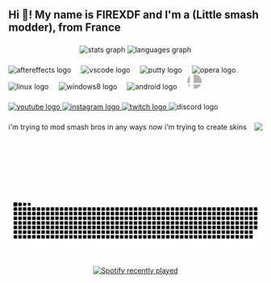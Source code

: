 <h2 align="left">Hi 👋! My name is FIREXDF and I'm a (Little smash modder), from France</h2>

###

<div align="center">
  <img src="https://github-readme-stats.vercel.app/api?username=FIREXDF&hide_title=false&hide_rank=false&show_icons=true&include_all_commits=true&count_private=true&disable_animations=false&theme=dracula&locale=en&hide_border=false" height="150" alt="stats graph"  />
  <img src="https://github-readme-stats.vercel.app/api/top-langs?username=FIREXDF&locale=en&hide_title=false&layout=compact&card_width=320&langs_count=5&theme=dracula&hide_border=false" height="150" alt="languages graph"  />
</div>

###

<div align="left">
  <img src="https://cdn.jsdelivr.net/gh/devicons/devicon/icons/aftereffects/aftereffects-original.svg" height="30" alt="aftereffects logo"  />
  <img width="12" />
  <img src="https://cdn.jsdelivr.net/gh/devicons/devicon/icons/vscode/vscode-original.svg" height="30" alt="vscode logo"  />
  <img width="12" />
  <img src="https://cdn.jsdelivr.net/gh/devicons/devicon/icons/putty/putty-original.svg" height="30" alt="putty logo"  />
  <img width="12" />
  <img src="https://cdn.jsdelivr.net/gh/devicons/devicon/icons/opera/opera-original.svg" height="30" alt="opera logo"  />
  <img width="12" />
  <img src="https://cdn.jsdelivr.net/gh/devicons/devicon/icons/linux/linux-original.svg" height="30" alt="linux logo"  />
  <img width="12" />
  <img src="https://cdn.jsdelivr.net/gh/devicons/devicon/icons/windows8/windows8-original.svg" height="30" alt="windows8 logo"  />
  <img width="12" />
  <img src="https://cdn.jsdelivr.net/gh/devicons/devicon/icons/android/android-original.svg" height="30" alt="android logo"  />
  <img width="12" />
  <img src="https://github.com/FIREXDF/FIREXDF/blob/main/def4c26-dfceac0b-bae9-47e5-8613-136d07699d1f.png" height="30" alt="smash bros ultimate logo"  />
</div>

###

<div align="left">
  <a href="https://www.youtube.com/channel/UCaP-y8ABI0qkhSgNxnPpqnQ" target="_blank">
    <img src="https://img.shields.io/static/v1?message=Youtube%20(i'm%20french)&logo=youtube&label=FIREXDF&color=FF0000&logoColor=white&labelColor=&style=for-the-badge" height="35" alt="youtube logo"  />
  </a>
  <a href="https://www.instagram.com/firexdf/" target="_blank">
    <img src="https://img.shields.io/static/v1?message=Instagram&logo=instagram&label=firexdf&color=E4405F&logoColor=white&labelColor=&style=for-the-badge" height="35" alt="instagram logo"  />
  </a>
  <a href="https://www.twitch.tv/firexdf" target="_blank">
    <img src="https://img.shields.io/static/v1?message=Twitch&logo=twitch&label=firexdf&color=9146FF&logoColor=white&labelColor=&style=for-the-badge" height="35" alt="twitch logo"  />
  </a>
  <img src="https://img.shields.io/static/v1?message=Discord&logo=discord&label=FIREXDF&color=7289DA&logoColor=white&labelColor=&style=for-the-badge" height="35" alt="discord logo"  />
</div>

###

<img align="right" height="148" src="https://media1.tenor.com/m/J26CWkFyjwsAAAAC/vegeta-super-saiyan.gif"  />

###

<p align="left">i'm trying to mod smash bros in any ways now i'm trying to create skins</p>

###

<br clear="both">

<img src="https://raw.githubusercontent.com/FIREXDF/FIREXDF/main/github-contribution-grid-snake-dark.svg" alt="Snake animation" />

###

<div align="center">
  <a href="https://open.spotify.com/user/6wmsoxiqf3k8v8o1pgci7y95x">
    <img src="https://spotify-recently-played-readme.vercel.app/api?user=6wmsoxiqf3k8v8o1pgci7y95x&count=5&unique=false" alt="Spotify recently played"  />
  </a>
</div>

###
